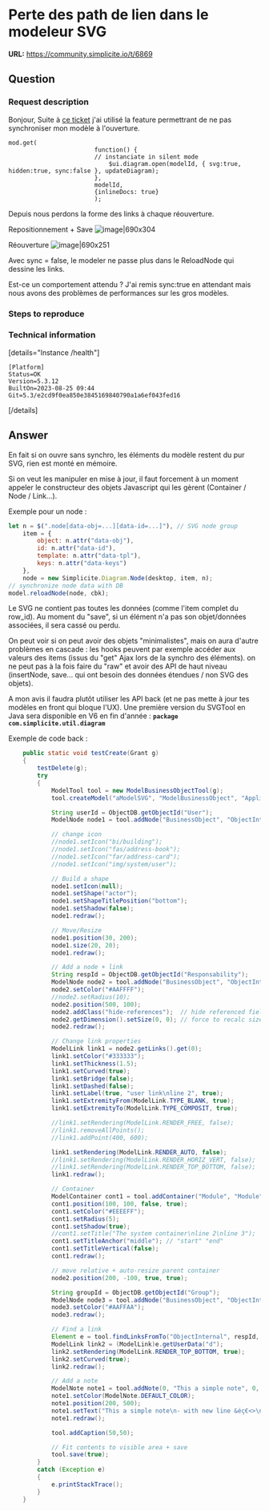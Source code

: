 # Perte des path de lien dans le modeleur SVG

**URL:** https://community.simplicite.io/t/6869

## Question
### Request description

Bonjour,
Suite à [ce ticket](https://community.simplicite.io/t/probleme-de-performances-a-louverture-dun-model-svg/5674/10) j'ai utilisé la feature permettrant de ne pas synchroniser mon modèle à l'ouverture.

```
mod.get(
				    	function() {
						// instanciate in silent mode
							$ui.diagram.open(modelId, { svg:true, hidden:true, sync:false }, updateDiagram);
						}, 
						modelId, 
						{inlineDocs: true}
						);
```

Depuis nous perdons la forme des links à chaque réouverture.
 
Repositionnement + Save
![image|690x304](upload://tQIuhGEuAHv0Zv8VAYzKBzzHga2.png)

Réouverture
![image|690x251](upload://iGbIn8v4KS4T99TJ1eJD82yaM0R.png)

Avec sync = false, le modeler ne passe plus dans le ReloadNode qui dessine les links.

Est-ce un comportement attendu ? J'ai remis sync:true en attendant mais nous avons des problèmes de performances sur les gros modèles.

### Steps to reproduce



### Technical information

[details="Instance /health"]
```text
[Platform]
Status=OK
Version=5.3.12
BuiltOn=2023-08-25 09:44
Git=5.3/e2cd9f0ea850e3845169840790a1a6ef043fed16
```
[/details]

## Answer
En fait si on ouvre sans synchro, les éléments du modèle restent du pur SVG, rien est monté en mémoire.

Si on veut les manipuler en mise à jour, il faut forcement à un moment appeler le constructeur des objets Javascript qui les gèrent (Container / Node / Link...). 

Exemple pour un node :

```javascript
let n = $(".node[data-obj=...][data-id=...]"), // SVG node group
	item = {
		object: n.attr("data-obj"),
		id: n.attr("data-id"),
		template: n.attr("data-tpl"),
		keys: n.attr("data-keys")
	},
	node = new Simplicite.Diagram.Node(desktop, item, n);
// synchronize node data with DB
model.reloadNode(node, cbk);
```

Le SVG ne contient pas toutes les données (comme l'item complet du row_id).
Au moment du "save", si un élément n'a pas son objet/données associées, il sera cassé ou perdu.

On peut voir si on peut avoir des objets "minimalistes", mais on aura d'autre problèmes en cascade : les hooks peuvent par exemple accéder aux valeurs des items (issus du "get" Ajax lors de la synchro des éléments). on ne peut pas à la fois faire du "raw" et avoir des API de haut niveau (insertNode, save... qui ont besoin des données étendues / non SVG des objets).

A mon avis il faudra plutôt utiliser les API back (et ne pas mette à jour tes modèles en front qui bloque l'UX). Une première version du SVGTool en Java sera disponible en V6 en fin d'année :
**`package com.simplicite.util.diagram`**

Exemple de code back :

```java
	public static void testCreate(Grant g)
	{
		testDelete(g);
		try
		{
			ModelTool tool = new ModelBusinessObjectTool(g);
			tool.createModel("aModelSVG", "ModelBusinessObject", "Application");

			String userId = ObjectDB.getObjectId("User");
			ModelNode node1 = tool.addNode("BusinessObject", "ObjectInternal", userId, 50, 50);

			// change icon
			//node1.setIcon("bi/building");
			//node1.setIcon("fas/address-book");
			//node1.setIcon("far/address-card");
			//node1.setIcon("img/system/user");

			// Build a shape
			node1.setIcon(null);
			node1.setShape("actor");
			node1.setShapeTitlePosition("bottom");
			node1.setShadow(false);
			node1.redraw();

			// Move/Resize
			node1.position(30, 200);
			node1.size(20, 20);
			node1.redraw();

			// Add a node + link
			String respId = ObjectDB.getObjectId("Responsability");
			ModelNode node2 = tool.addNode("BusinessObject", "ObjectInternal", respId, 100, 100);
			node2.setColor("#AAFFFF");
			//node2.setRadius(10);
			node2.position(500, 100);
			node2.addClass("hide-references");  // hide referenced fields
			node2.getDimension().setSize(0, 0); // force to recalc size on redraw
			node2.redraw();

			// Change link properties
			ModelLink link1 = node2.getLinks().get(0);
			link1.setColor("#333333");
			link1.setThickness(1.5);
			link1.setCurved(true);
			link1.setBridge(false);
			link1.setDashed(false);
			link1.setLabel(true, "user link\nline 2", true);
			link1.setExtremityFrom(ModelLink.TYPE_BLANK, true);
			link1.setExtremityTo(ModelLink.TYPE_COMPOSIT, true);

			//link1.setRendering(ModelLink.RENDER_FREE, false);
			//link1.removeAllPoints();
			//link1.addPoint(400, 600);

			link1.setRendering(ModelLink.RENDER_AUTO, false);
			//link1.setRendering(ModelLink.RENDER_HORIZ_VERT, false);
			//link1.setRendering(ModelLink.RENDER_TOP_BOTTOM, false);
			link1.redraw();

			// Container
			ModelContainer cont1 = tool.addContainer("Module", "Module", ModuleDB.getModuleId("System"), 0, 0);
			cont1.position(100, 100, false, true);
			cont1.setColor("#EEEEFF");
			cont1.setRadius(5);
			cont1.setShadow(true);
			//cont1.setTitle("The system container\nline 2\nline 3");
			cont1.setTitleAnchor("middle"); // "start" "end"
			cont1.setTitleVertical(false);
			cont1.redraw();

			// move relative + auto-resize parent container
			node2.position(200, -100, true, true);

			String groupId = ObjectDB.getObjectId("Group");
			ModelNode node3 = tool.addNode("BusinessObject", "ObjectInternal", groupId, 550, 700);
			node3.setColor("#AAFFAA");
			node3.redraw();

			// Find a link
			Element e = tool.findLinksFromTo("ObjectInternal", respId, "ObjectInternal", groupId).get(0);
			ModelLink link2 = (ModelLink)e.getUserData("d");
			link2.setRendering(ModelLink.RENDER_TOP_BOTTOM, true);
			link2.setCurved(true);
			link2.redraw();

			// Add a note
			ModelNote note1 = tool.addNote(0, "This a simple note", 0, 0);
			note1.setColor(ModelNote.DEFAULT_COLOR);
			note1.position(200, 500);
			note1.setText("This a simple note\n- with new line &éç€<>\n- and a smiley 😀");
			note1.redraw();

			tool.addCaption(50,50);

			// Fit contents to visible area + save
			tool.save(true);
		}
		catch (Exception e)
		{
			e.printStackTrace();
		}
	}
```
